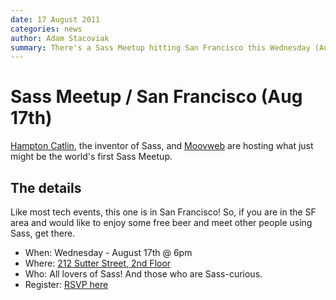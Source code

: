 ```yaml
---
date: 17 August 2011
categories: news
author: Adam Stacoviak
summary: There's a Sass Meetup hitting San Francisco this Wednesday (Aug 17) at 6pm at 212 Sutter on the 2nd floor. Enjoy free beer and great Sass talk!
---
```


# Sass Meetup / San Francisco (Aug 17th)

[Hampton Catlin](http://hamptoncatlin.com/), the inventor of Sass, and [Moovweb](http://site.moovweb.com/) are hosting what just might be the world's first Sass Meetup.

## The details

Like most tech events, this one is in San Francisco! So, if you are in the SF area and would like to enjoy some free beer and meet other people using Sass, get there.

* When: Wednesday - August 17th @ 6pm
* Where: [212 Sutter Street, 2nd Floor](http://maps.google.com/maps?q=212+Sutter+Street,+SF&hl=en&z=16&vpsrc=0)
* Who: All lovers of Sass! And those who are Sass-curious.
* Register: [RSVP here](https://spreadsheets.google.com/spreadsheet/viewform?formkey=dElxQThEUGo1UTJsZElrXzF6TnpHR2c6MQ)

